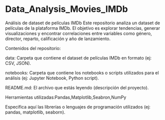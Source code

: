 # Data_Analysis_Movies_IMDb

Análisis de dataset de películas IMDb
Este repositorio analiza un dataset de películas de la plataforma IMDb. El objetivo es explorar tendencias, generar visualizaciones y encontrar correlaciones entre variables como género, director, reparto, calificación y año de lanzamiento.

Contenidos del repositorio:

data: Carpeta que contiene el dataset de películas IMDb en formato (ej: CSV, JSON).

notebooks: Carpeta que contiene los notebooks o scripts utilizados para el análisis (ej: Jupyter Notebook, Python script).

README.md: El archivo que estás leyendo (descripción del proyecto).

Herramientas utilizadas:Pandas,Matplotlib,Seabron,NumPy

Especifica aquí las librerías o lenguajes de programación utilizados (ej: pandas, matplotlib, seaborn).
